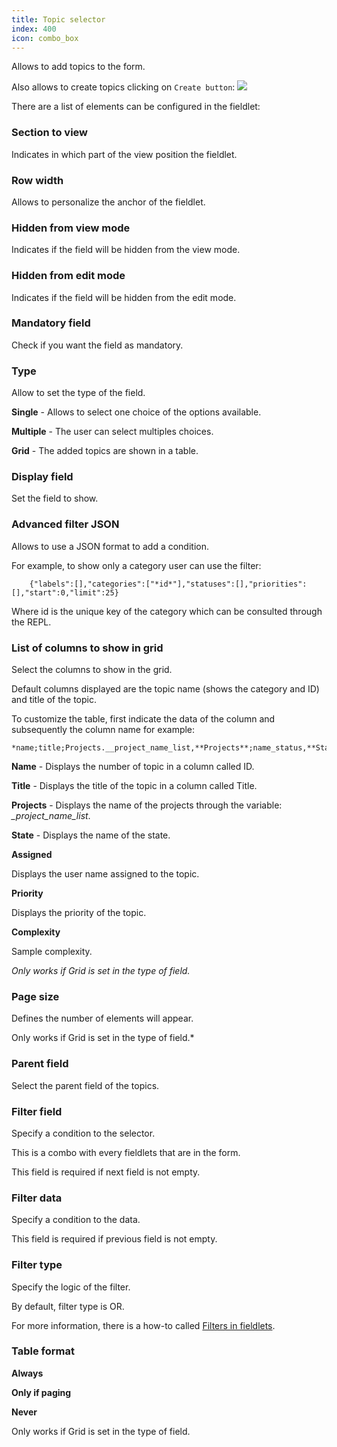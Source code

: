 ```yaml
---
title: Topic selector
index: 400
icon: combo_box
---
```


Allows to add topics to the form.

Also allows to create topics clicking on `Create button`: <img src="/static/images/icons/add.gif" />

There are a list of elements can be configured in the fieldlet:

### Section to view

Indicates in which part of the view position the fieldlet.

### Row width

Allows to personalize the anchor of the fieldlet.


### Hidden from view mode

Indicates if the field will be hidden from the view mode.


### Hidden from edit mode

Indicates if the field will be hidden from the edit mode.


### Mandatory field

Check if you want the field as mandatory.


### Type

Allow to set the type of the field.

**Single** - Allows to select one choice of the options available.

**Multiple** - The user can select multiples choices.

**Grid** - The added topics are shown in a table.

### Display field

Set the field to show.



### Advanced filter JSON

Allows to use a JSON format to add a condition.

For example, to show only a category user can use the filter:

        {"labels":[],"categories":["*id*"],"statuses":[],"priorities":[],"start":0,"limit":25}

Where id is the unique key of the category which can be consulted through the REPL.


### List of columns to show in grid

Select the columns to show in the grid.

Default columns displayed are the topic name (shows the category and ID) and title of the topic.

To customize the table, first indicate the data of the column and subsequently the column name for example:

    *name;title;Projects.__project_name_list,**Projects**;name_status,**Status**;Assign.__user_name,**Assign**,ci;priority,**Priority**;complex,**Complex***

**Name** - Displays the number of topic in a column called ID.

**Title** - Displays the title of the topic in a column called Title.

**Projects** - Displays the name of the projects through the variable:  *_project_name_list*.

**State** - Displays the name of the state.

**Assigned**

Displays the user name assigned to the topic.

**Priority**

Displays the priority of the topic.

**Complexity**

Sample complexity.

*Only works if Grid is set in the type of field.*

### Page size

Defines the number of elements will appear.

Only works if Grid is set in the type of field.*

### Parent field

Select the parent field of the topics.

### Filter field

Specify a condition to the selector.

This is a combo with every fieldlets that are in the form. 

This field is required if next field is not empty.

### Filter data

Specify a condition to the data.

This field is required if previous field is not empty.

### Filter type

Specify the logic of the filter.

By default, filter type is OR.

For more information, there is a how-to called [Filters in fieldlets](how-to/filter-fieldlet).


### Table format

**Always**

**Only if paging**

**Never**

Only works if Grid is set in the type of field.
